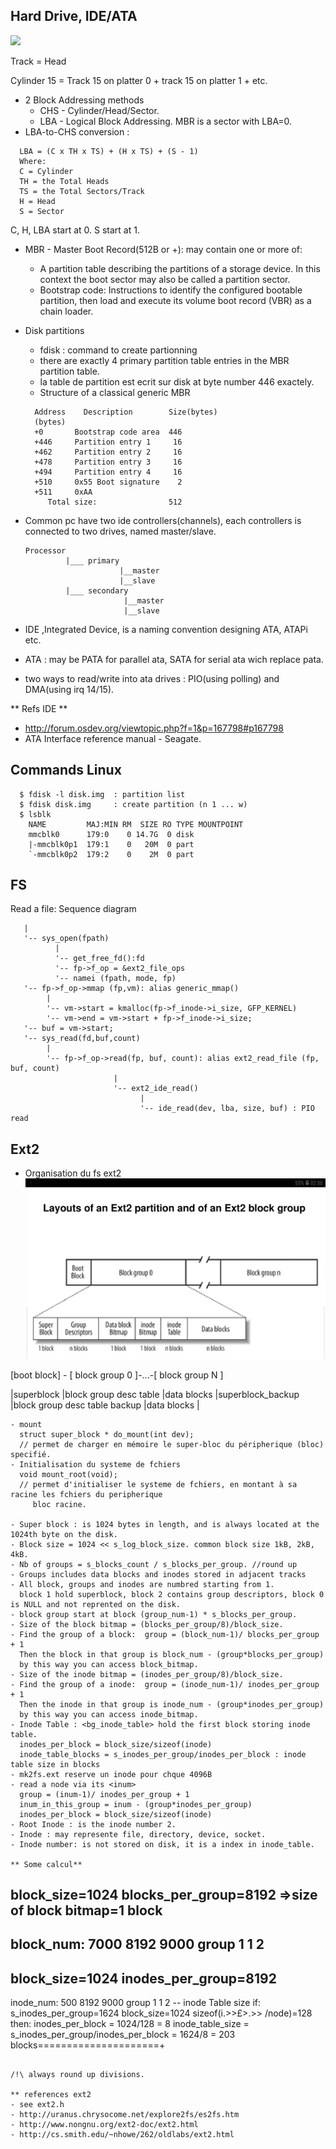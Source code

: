 
## Hard Drive, IDE/ATA
![](/documentation/images/HDD-CHS.jpg)

Track = Head 

Cylinder 15 = Track 15 on platter 0 + track 15 on platter 1 + etc. 

- 2 Block Addressing methods
  * CHS - Cylinder/Head/Sector.
  * LBA - Logical Block Addressing.
    MBR is a sector with LBA=0. 
- LBA-to-CHS conversion :
~~~
  LBA = (C x TH x TS) + (H x TS) + (S - 1)
  Where:
  C = Cylinder
  TH = the Total Heads 
  TS = the Total Sectors/Track
  H = Head
  S = Sector
~~~  
  C, H, LBA start at 0. S start at 1. 

- MBR - Master Boot Record(512B or +):  may contain one or more of:
  * A partition table describing the partitions of a storage device. 
    In this context the boot sector may also be called a partition sector.
  * Bootstrap code: Instructions to identify the configured bootable partition, 
    then load and execute its volume boot record (VBR) as a chain loader.
  
- Disk partitions
  * fdisk : command to create partionning
  * there are exactly 4 primary partition table entries in the MBR partition table.
  * la table de partition est ecrit sur disk at byte number 446 exactely.
  * Structure of a classical generic MBR
  ~~~
    Address    Description        Size(bytes)
    (bytes)
    +0       Bootstrap code area  446
    +446     Partition entry 1     16
    +462     Partition entry 2     16
    +478     Partition entry 3     16
    +494     Partition entry 4     16
    +510     0x55 Boot signature    2
    +511     0xAA
       Total size:                512
  ~~~

- Common pc have two ide controllers(channels), each controllers is connected to two drives, named master/slave.
   ~~~
   Processor
            |___ primary 
                        |__master
                        |__slave
            |___ secondary
                         |__master
                         |__slave
   ~~~

- IDE ,Integrated Device, is a naming convention designing ATA, ATAPi etc.
- ATA : may be PATA for parallel ata, SATA for serial ata wich replace pata.
- two ways to read/write into ata drives : PIO(using polling) and DMA(using irq 14/15).

** Refs IDE **
- http://forum.osdev.org/viewtopic.php?f=1&p=167798#p167798
- ATA Interface reference manual - Seagate.



## Commands Linux
~~~
  $ fdisk -l disk.img  : partition list
  $ fdisk disk.img     : create partition (n 1 ... w)
  $ lsblk
    NAME         MAJ:MIN RM  SIZE RO TYPE MOUNTPOINT
    mmcblk0      179:0    0 14.7G  0 disk
    |-mmcblk0p1  179:1    0   20M  0 part
    `-mmcblk0p2  179:2    0    2M  0 part
~~~

## FS
Read a file: Sequence diagram
~~~
   |
   '-- sys_open(fpath)
          |
          '-- get_free_fd():fd
          '-- fp->f_op = &ext2_file_ops
          '-- namei (fpath, mode, fp)
   '-- fp->f_op->mmap (fp,vm): alias generic_mmap()
        |
        '-- vm->start = kmalloc(fp->f_inode->i_size, GFP_KERNEL)
        '-- vm->end = vm->start + fp->f_inode->i_size;
   '-- buf = vm->start;
   '-- sys_read(fd,buf,count) 
        |
        '-- fp->f_op->read(fp, buf, count): alias ext2_read_file (fp, buf, count)       
                       |
                       '-- ext2_ide_read()
                             |
                             '-- ide_read(dev, lba, size, buf) : PIO read
  ~~~                                  
                                    
                 
                  


## Ext2
- Organisation du fs ext2
![](/documentation/images/FS-Ext2.jpg)

 [boot block] - [ block group 0 ]-...-[ block group N ]  
 
  |superblock    |block group desc table   |data blocks    |superblock_backup   |block group desc table backup |data blocks |
 
~~~
- mount
  struct super_block * do_mount(int dev);
  // permet de charger en mémoire le super-bloc du péripherique (bloc) specifié.
- Initialisation du systeme de fchiers
  void mount_root(void);
  // permet d'initialiser le systeme de fchiers, en montant à sa racine les fchiers du peripherique
     bloc racine.
     
- Super block : is 1024 bytes in length, and is always located at the 1024th byte on the disk.
- Block size = 1024 << s_log_block_size. common block size 1kB, 2kB, 4kB.
- Nb of groups = s_blocks_count / s_blocks_per_group. //round up
- Groups includes data blocks and inodes stored in adjacent tracks
- All block, groups and inodes are numbred starting from 1. 
  block 1 hold superblock, block 2 contains group descriptors, block 0 is NULL and not reprented on the disk.
- block group start at block (group_num-1) * s_blocks_per_group.
- Size of the block bitmap = (blocks_per_group/8)/block_size.
- Find the group of a block:  group = (block_num-1)/ blocks_per_group + 1
  Then the block in that group is block_num - (group*blocks_per_group)
  by this way you can access block_bitmap.
- Size of the inode bitmap = (inodes_per_group/8)/block_size.
- Find the group of a inode:  group = (inode_num-1)/ inodes_per_group + 1
  Then the inode in that group is inode_num - (group*inodes_per_group)
  by this way you can access inode_bitmap.
- Inode Table : <bg_inode_table> hold the first block storing inode table.
  inodes_per_block = block_size/sizeof(inode)
  inode_table_blocks = s_inodes_per_group/inodes_per_block : inode table size in blocks
- mk2fs.ext reserve un inode pour chque 4096B 
- read a node via its <inum>
  group = (inum-1)/ inodes_per_group + 1
  inum_in_this_group = inum - (group*inodes_per_group)
  inodes_per_block = block_size/sizeof(inode)
- Root Inode : is the inode number 2.
- Inode : may represente file, directory, device, socket.
- Inode number: is not stored on disk, it is a index in inode_table.

** Some calcul**
~~~
block_size=1024
blocks_per_group=8192
=>size of block bitmap=1 block 
--
block_num: 7000  8192  9000
group      1     1     2
--
block_size=1024
inodes_per_group=8192
--
inode_num: 500  8192  9000
group      1     1     2
-- inode Table size
if:
 s_inodes_per_group=1624
 block_size=1024
 sizeof(i.>>£>.>>	/node)=128
then:
 inodes_per_block = 1024/128 = 8
 inode_table_size = s_inodes_per_group/inodes_per_block = 1624/8 = 203 blocks=====================+
~~~

/!\ always round up divisions.

** references ext2
- see ext2.h
- http://uranus.chrysocome.net/explore2fs/es2fs.htm
- http://www.nongnu.org/ext2-doc/ext2.html
- http://cs.smith.edu/~nhowe/262/oldlabs/ext2.html


